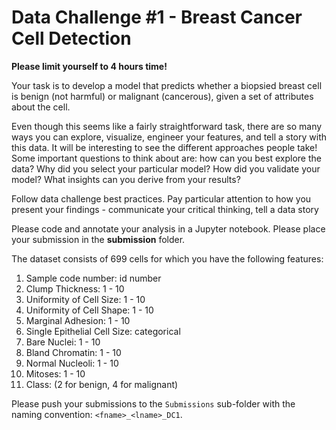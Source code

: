 # Data Challenge #1 - Breast Cancer Cell Detection

**Please limit yourself to 4 hours time!**

Your task is to develop a model that predicts whether a biopsied breast cell is benign (not harmful) or malignant (cancerous), given a set of attributes about the cell. 

Even though this seems like a fairly straightforward task, there are so many ways you can explore, visualize, engineer your features, and tell a story with this data. It will be interesting to see the different approaches people take! Some important questions to think about are: how can you best explore the data? Why did you select your particular model? How did you validate your model? What insights can you derive from your results? 

Follow data challenge best practices. Pay particular attention to how you present your findings - communicate your critical thinking, tell a data story

Please code and annotate your analysis in a Jupyter notebook. Please place your submission in the **submission** folder.

The dataset consists of 699 cells for which you have the following features:
1. Sample code number: id number 
2. Clump Thickness: 1 - 10 
3. Uniformity of Cell Size: 1 - 10 
4. Uniformity of Cell Shape: 1 - 10 
5. Marginal Adhesion: 1 - 10 
6. Single Epithelial Cell Size: categorical 
7. Bare Nuclei: 1 - 10 
8. Bland Chromatin: 1 - 10 
9. Normal Nucleoli: 1 - 10 
10. Mitoses: 1 - 10 
11. Class: (2 for benign, 4 for malignant)

Please push your submissions to the `Submissions` sub-folder with the naming convention: `<fname>_<lname>_DC1`.
